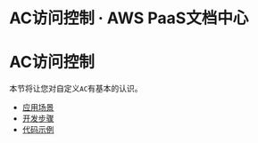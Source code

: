 # AC访问控制 · AWS PaaS文档中心

# AC访问控制

本节将让您对自定义`AC`有基本的认识。

  * [应用场景](<ac_scenes.html>)
  * [开发步骤](<ac_dev.html>)
  * [代码示例](<ac-sample.html>)